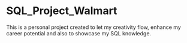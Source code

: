 # SQL_Project_Walmart
This is a personal project created to let my creativity flow, enhance my career potential and also to showcase my SQL knowledge.
